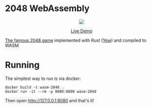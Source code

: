 # 2048 WebAssembly

<p align="center">
  <img src="https://github.com/dev-family/wasm-2048/blob/master/images/result.png">
</p>

<p align="center">
  <a href="https://2048.dev.family">Live Demo</a>
</p>

[The famous 2048 game](https://github.com/gabrielecirulli/2048) implemented with Rust ([Yew](https://yew.rs/)) and compiled to WASM.

# Running

The simplest way to run is via docker:

```
docker build -t wasm-2048 .
docker run -it --rm -p 8080:8080 wasm-2048
```

Then open http://127.0.0.1:8080 and that's it!
